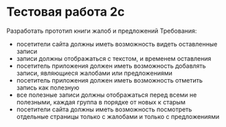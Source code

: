 # Тестовая работа 2c
Разработать прототип книги жалоб и предложений
Требования:
- посетители сайта должны иметь возможность видеть оставленные записи
- записи должны отображаться с текстом, и временем оставления
- посетитель приложения должен иметь возможность добавлять записи, являющиеся жалобами или предложениями
- посетитель приложения должен иметь возможность отметить запись как полезную
- все полезные записи должны отображаться перед всеми не полезными, каждая группа в порядке от новых к старым
- посетители сайта должны иметь возможность посмотреть отдельные страницы только с жалобами и только с предложениями
